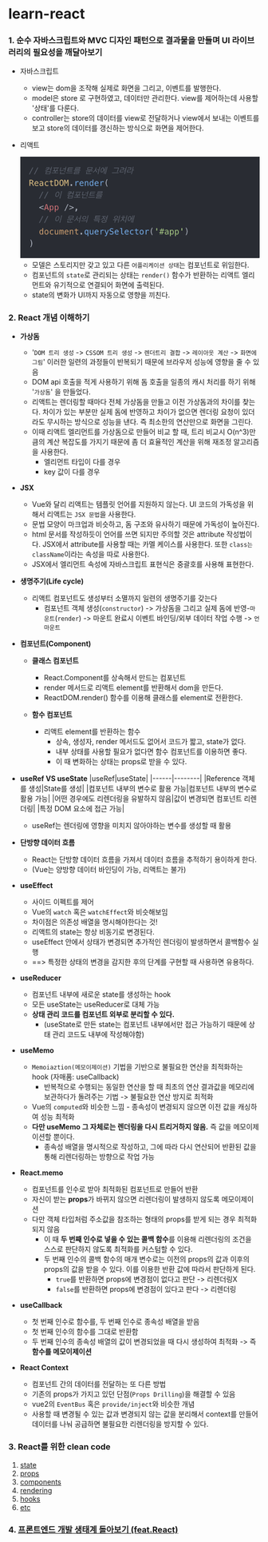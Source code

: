 # learn-react

### 1. 순수 자바스크립트와 MVC 디자인 패턴으로 결과물을 만들며 UI 라이브러리의 필요성을 깨달아보기
  - 자바스크립트
    - view는 dom을 조작해 실제로 화면을 그리고, 이벤트를 발행한다.
    - model은 store 로 구현하였고, 데이터만 관리한다. view를 제어하는데 사용할 '상태'를 다룬다.
    - controller는 store의 데이터를 view로 전달하거나 view에서 보내는 이벤트를 보고 store의 데이터를 갱신하는 방식으로 화면을 제어한다.
  - 리액트
    
      <img src="./images/react_html_role.png" width="500px">
    
    - 모델은 스토리지만 갖고 있고 다른 `어플리케이션 상태`는 컴포넌트로 위임한다. 
    - 컴포넌트의 `state`로 관리되는 상태는 `render()` 함수가 반환하는 리액트 엘리먼트와 유기적으로 연결되어 화면에 출력된다. 
    - state의 변화가 UI까지 자동으로 영향을 끼친다.

### 2. React 개념 이해하기
  - **가상돔**
    - '`DOM 트리 생성` -> `CSSOM 트리 생성` -> `렌더트리 결합` -> `레이아웃 계산` -> `화면에 그림`' 이러한 일련의 과정들이 반복되기 때문에 브라우저 성능에 영향을 줄 수 있음
    - DOM api 호출을 적게 사용하기 위해 돔 호출을 일종의 캐시 처리를 하기 위해 '`가상돔`' 을 만들었다.
    - 리액트는 렌더링할 때마다 전체 가상돔을 만들고 이전 가상돔과의 차이를 찾는다. 차이가 있는 부분만 실제 돔에 반영하고 차이가 없으면 렌더링 요청이 있더라도 무시하는 방식으로 성능을 낸다. 즉 최소한의 연산만으로 화면을 그린다.
    - 이때 리액트 엘리먼트를 가상돔으로 만들어 비교 할 때, 트리 비교시 O(n^3)만큼의 계산 복잡도를 가지기 때문에 좀 더 효율적인 계산을 위해 재조정 알고리즘을 사용한다.
      - 엘리먼트 타입이 다를 경우
      - key 값이 다를 경우
      
  - **JSX** 
    - Vue와 달리 리액트는 템플릿 언어를 지원하지 않는다. UI 코드의 가독성을 위해서 리액트는 `JSX 문법`을 사용한다.
    - 문법 모양이 마크업과 비슷하고, 돔 구조와 유사하기 때문에 가독성이 높아진다.
    - html 문서를 작성하듯이 언어를 쓰면 되지만 주의할 것은 attribute 작성법이다. JSX에서 attribute를 사용할 때는 카멜 케이스를 사용한다. 또한 `class는` `className`이라는 속성을 따로 사용한다.
    - JSX에서 엘리먼트 속성에 자바스크립트 표현식은 중괄호를 사용해 표현한다.

  - **생명주기(Life cycle)**
    - 리액트 컴포넌트도 생성부터 소멸까지 일련의 생명주기를 갖는다
      - 컴포넌트 객체 생성(`constructor`) -> 가상돔을 그리고 실제 돔에 반영-`마운트`(`render`) -> 마운트 완료시 이벤트 바인딩/외부 데이터 작업 수행 -> `언마운트`

  - **컴포넌트(Component)**
    - **클래스 컴포넌트**
      - React.Component를 상속해서 만드는 컴포넌트
      - render 메서드로 리액트 element를 반환해서 dom을 만든다.
      - ReactDOM.render() 함수를 이용해 클래스를 element로 전환한다.
      
    - **함수 컴포넌트**
      - 리액트 element를 반환하는 함수
        - 상속, 생성자, render 메서드도 없어서 코드가 짧고, state가 없다.
        - 내부 상태를 사용할 필요가 없다면 함수 컴포넌트를 이용하면 좋다.
        - 이 때 변화하는 상태는 props로 받을 수 있다.

  - **useRef VS useState**
    |useRef|useState|
    |------|--------|
    |Reference 객체를 생성|State를 생성|
    |컴포넌트 내부의 변수로 활용 가능|컴포넌트 내부의 변수로 활용 가능|
    |어떤 경우에도 리렌더링을 유발하지 않음|값이 변경되면 컴포넌트 리렌더링|
    |특정 DOM 요소에 접근 가능|
    - useRef는 렌더링에 영향을 미치지 않아야하는 변수를 생성할 때 활용

  - **단방향 데이터 흐름**
    - React는 단방향 데이터 흐름을 가져서 데이터 흐름을 추적하기 용이하게 한다.
    - (Vue는 양방향 데이터 바인딩이 가능, 리액트는 불가) 
  
  - **useEffect**
    - 사이드 이펙트를 제어
    - Vue의 `watch` 혹은 `watchEffect`와 비슷해보임
    - 차이점은 의존성 배열을 명시해야한다는 것!
    - 리액트의 state는 항상 비동기로 변경된다.
    - useEffect 안에서 상태가 변경되면 추가적인 렌더링이 발생하면서 콜백함수 실행
    - ==> 특정한 상태의 변경을 감지한 후의 단계를 구현할 때 사용하면 유용하다.

  - **useReducer**
    - 컴포넌트 내부에 새로운 state를 생성하는 hook
    - 모든 useState는 useReducer로 대체 가능
    - **상태 관리 코드를 컴포넌트 외부로 분리할 수 있다.**
      - (useState로 만든 state는 컴포넌트 내부에서만 접근 가능하기 때문에 상태 관리 코드도 내부에 작성해야함)

  - **useMemo**
    - `Memoiaztion(메모이제이션)` 기법을 기반으로 불필요한 연산을 최적화하는 hook (자매품: useCallback)
      - 반복적으로 수행되는 동일한 연산을 할 때 최초의 연산 결과값을 메모리에 보관하다가 돌려주는 기법 -> 불필요한 연산 방지로 최적화
    -  Vue의 `computed`와 비슷한 느낌 - 종속성이 변경되지 않으면 이전 값을 캐싱하여 성능 최적화
      - **다만 useMemo 그 자체로는 렌더링을 다시 트리거하지 않음.** 즉 값을 메모이제이션할 뿐이다.
        - 종속성 배열을 명시적으로 작성하고, 그에 따라 다시 연산되어 반환된 값을 통해 리렌더링하는 방향으로 작업 가능
    
  - **React.memo**
    - 컴포넌트를 인수로 받아 최적화된 컴포넌트로 만들어 반환
    - 자신이 받는 **props**가 바뀌지 않으면 리렌더링이 발생하지 않도록 메모이제이션
    - 다만 객체 타입처럼 주소값을 참조하는 형태의 props를 받게 되는 경우 최적화되지 않음
      - 이 때 **두 번째 인수로 넣을 수 있는 콜백 함수**를 이용해 리렌더링의 조건을 스스로 판단하지 않도록 최적화를 커스텀할 수 있다.
      - 두 번째 인수의 콜백 함수의 매개 변수로는 이전의 props의 값과 이후의 props의 값을 받을 수 있다. 이를 이용한 반환 값에 따라서 판단하게 된다.
        - `true`를 반환하면 props에 변경점이 없다고 판단 -> 리렌더링X
        - `false`를 반환하면 props에 변경점이 있다고 판다 -> 리렌더링

  - **useCallback**
    - 첫 번째 인수로 함수를, 두 번째 인수로 종속성 배열을 받음
    - 첫 번째 인수의 함수를 그대로 반환함
    - 두 번째 인수의 종속성 배열의 값이 변경되었을 때 다시 생성하여 최적화 -> 즉 **함수를 메모이제이션**


  - **React Context**
    - 컴포넌트 간의 데이터를 전달하는 또 다른 방법
    - 기존의 props가 가지고 있던 단점(`Props Drilling`)을 해결할 수 있음
    - vue2의 `EventBus` 혹은 `provide/inject`와 비슷한 개념
    - 사용할 때 변경될 수 있는 값과 변경되지 않는 값을 분리해서 context를 만들어 데이터를 나눠 공급하면 불필요한 리렌더링을 방지할 수 있다. 


### 3. React를 위한 clean code
1. [state](./5-clean-code//state.md)
2. [props](./5-clean-code//props.md)
3. [components](./5-clean-code//components.md)
4. [rendering](./5-clean-code//rendering.md)
5. [hooks](./5-clean-code//hooks.md)
6. [etc](./5-clean-code//etc.md)

### 4. [프론트엔드 개발 생태계 돌아보기 (feat.React)](./5-clean-code/ecosystem.md)

